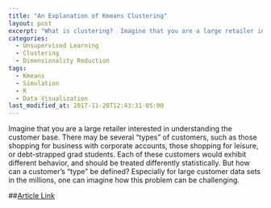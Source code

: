 ```yaml
---
title: "An Explanation of Kmeans Clustering"
layout: post
excerpt: "What is clustering?  Imagine that you are a large retailer interested in understanding the customer base. There may be several types "
categories:
  - Unsupervised Learning
  - Clustering
  - Dimensionality Reduction
tags:
  - Kmeans
  - Simulation
  - R
  - Data Visualization
last_modified_at: 2017-11-20T12:43:31-05:00
---
```


Imagine that you are a large retailer interested in understanding the customer base. There may be several “types” of customers, such as those shopping for business with corporate accounts, those shopping for leisure, or debt-strapped grad students. Each of these customers would exhibit different behavior, and should be treated differently statistically. But how can a customer’s “type” be defined? Especially for large customer data sets in the millions, one can imagine how this problem can be challenging.

##[Article Link](http://rpubs.com/samdcastillo/kmeans_clustering)
